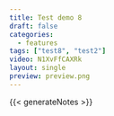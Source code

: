 ```yaml
---
title: Test demo 8
draft: false
categories:
  - features
tags: ["test8", "test2"]
video: N1XvFfCAXRk
layout: single
preview: preview.png
---
```


{{< generateNotes >}}
